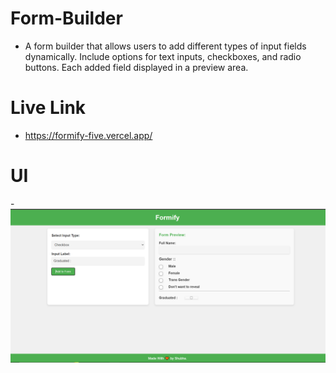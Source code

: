 
# Form-Builder

- A form builder that allows users to add different types of input fields dynamically. Include options for text inputs, checkboxes, and radio buttons. Each added field displayed in a preview area.

# Live Link
- https://formify-five.vercel.app/
# UI
-![alt text](image.png)






